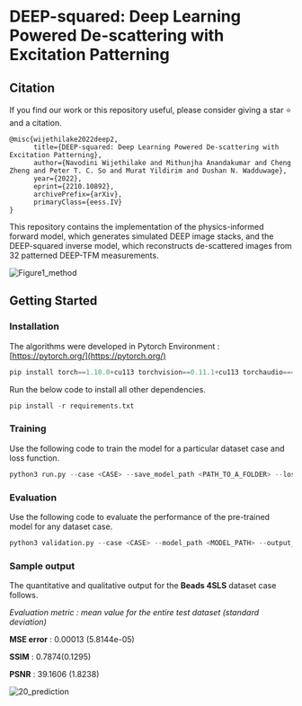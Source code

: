 # DEEP-squared: Deep Learning Powered De-scattering with Excitation Patterning

## Citation
If you find our work or this repository useful, please consider giving a star ⭐ and a citation.

```
@misc{wijethilake2022deep2,
      title={DEEP-squared: Deep Learning Powered De-scattering with Excitation Patterning}, 
      author={Navodini Wijethilake and Mithunjha Anandakumar and Cheng Zheng and Peter T. C. So and Murat Yildirim and Dushan N. Wadduwage},
      year={2022},
      eprint={2210.10892},
      archivePrefix={arXiv},
      primaryClass={eess.IV}
}
```

This repository contains the implementation of the physics-informed forward model, which generates simulated DEEP image stacks, and the DEEP-squared inverse model, which reconstructs de-scattered images from 32 patterned DEEP-TFM measurements.

![Figure1_method](https://github.com/Mithunjha/DEEP2/assets/67052077/1bf527a2-c3fa-4fb9-97d5-a901eb3d1427)

## Getting Started
### Installation
The algorithms were developed in Pytorch Environment : [https://pytorch.org/](https://pytorch.org/)

```python
pip install torch==1.10.0+cu113 torchvision==0.11.1+cu113 torchaudio===0.10.0+cu113 -f https://download.pytorch.org/whl/cu113/torch_stable.html
```

Run the below code to install all other dependencies.

```python
pip install -r requirements.txt
```

### Training

Use the following code to train the model for a particular dataset case and loss function.

```python
python3 run.py --case <CASE> --save_model_path <PATH_TO_A_FOLDER> --lossfunc <LOSS_FUNCTION> --experiment_name <EXPERIMENT_NAME> --epochs <#EPOCHS>
```

### Evaluation

Use the following code to evaluate the performance of the pre-trained model for any dataset case.

```python
python3 validation.py --case <CASE> --model_path <MODEL_PATH> --output_path <OUTPUT_PATH>
```
### Sample output
The quantitative and qualitative output for the **Beads 4SLS** dataset case follows.

*Evaluation metric : mean value for the entire test dataset (standard deviation)* 

**MSE error** : 0.00013 (5.8144e-05)

**SSIM** : 0.7874(0.1295)

**PSNR** : 39.1606 (1.8238)

![20_prediction](https://github.com/Mithunjha/DEEP2/assets/67052077/caccf1b1-277f-4943-b22b-7ec424c20993)



